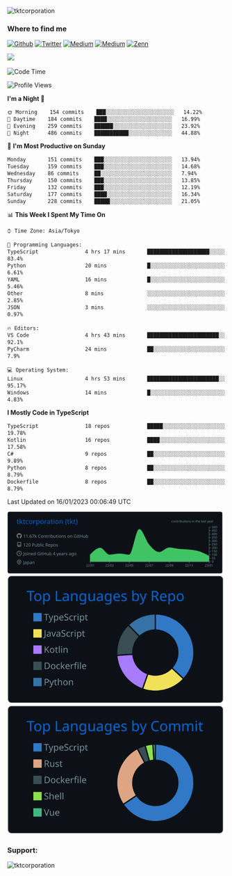 <p align="left"> <img src="https://komarev.com/ghpvc/?username=tktcorporation&label=Profile%20views&color=0e75b6&style=flat" alt="tktcorporation" /> </p>

<h3>Where to find me</h3>
<p>
<a href="https://github.com/tktcorporation" target="_blank"><img alt="Github" src="https://img.shields.io/badge/GitHub-%2312100E.svg?&style=for-the-badge&logo=Github&logoColor=white" /></a>
<a href="https://twitter.com/tktcorporation" target="_blank"><img alt="Twitter" src="https://img.shields.io/badge/twitter-%231DA1F2.svg?&style=for-the-badge&logo=twitter&logoColor=white" /></a>
<a href="https://www.linkedin.com/in/tktcorporation" target="_blank"><img alt="Medium" src="https://img.shields.io/badge/linkdin-0a66c2.svg?&style=for-the-badge&logo=linkedin&logoColor=white" /></a>
<a href="https://qiita.com/tktcorporation" target="_blank"><img alt="Medium" src="https://img.shields.io/badge/qiita-55C500.svg?&style=for-the-badge&logo=qiita&logoColor=white" /></a>
<a href="https://zenn.dev/tktcorporation" target="_blank"><img alt="Zenn" src="https://img.shields.io/badge/Zenn-3EA8FF.svg?&style=for-the-badge&logo=Zenn&logoColor=white" /></a>
</p>

<!--START_SECTION:lapras-card-->
<a href="https://lapras.com/public/tktcorporation" target="_blank" rel="noopener noreferrer"><img src="https://lapras-card-generator.vercel.app/api/svg?e=3.89&b=3.48&i=3.6&b1=%23232323&b2=%236d6d6d&i1=%23212121&i2=%23818181&l=en" width="400" ></a>
<!--END_SECTION:lapras-card-->
  
<!--START_SECTION:waka-->
![Code Time](http://img.shields.io/badge/Code%20Time-820%20hrs%2041%20mins-blue)

![Profile Views](http://img.shields.io/badge/Profile%20Views-0-blue)

**I'm a Night 🦉** 

```text
🌞 Morning    154 commits    ███░░░░░░░░░░░░░░░░░░░░░░   14.22% 
🌆 Daytime    184 commits    ████░░░░░░░░░░░░░░░░░░░░░   16.99% 
🌃 Evening    259 commits    ██████░░░░░░░░░░░░░░░░░░░   23.92% 
🌙 Night      486 commits    ███████████░░░░░░░░░░░░░░   44.88%

```
📅 **I'm Most Productive on Sunday** 

```text
Monday       151 commits    ███░░░░░░░░░░░░░░░░░░░░░░   13.94% 
Tuesday      159 commits    ███░░░░░░░░░░░░░░░░░░░░░░   14.68% 
Wednesday    86 commits     ██░░░░░░░░░░░░░░░░░░░░░░░   7.94% 
Thursday     150 commits    ███░░░░░░░░░░░░░░░░░░░░░░   13.85% 
Friday       132 commits    ███░░░░░░░░░░░░░░░░░░░░░░   12.19% 
Saturday     177 commits    ████░░░░░░░░░░░░░░░░░░░░░   16.34% 
Sunday       228 commits    █████░░░░░░░░░░░░░░░░░░░░   21.05%

```


📊 **This Week I Spent My Time On** 

```text
⌚︎ Time Zone: Asia/Tokyo

💬 Programming Languages: 
TypeScript               4 hrs 17 mins       ████████████████████░░░░░   83.4% 
Python                   20 mins             █░░░░░░░░░░░░░░░░░░░░░░░░   6.61% 
YAML                     16 mins             █░░░░░░░░░░░░░░░░░░░░░░░░   5.46% 
Other                    8 mins              ░░░░░░░░░░░░░░░░░░░░░░░░░   2.85% 
JSON                     3 mins              ░░░░░░░░░░░░░░░░░░░░░░░░░   0.97%

🔥 Editors: 
VS Code                  4 hrs 43 mins       ███████████████████████░░   92.1% 
PyCharm                  24 mins             ██░░░░░░░░░░░░░░░░░░░░░░░   7.9%

💻 Operating System: 
Linux                    4 hrs 53 mins       ███████████████████████░░   95.17% 
Windows                  14 mins             █░░░░░░░░░░░░░░░░░░░░░░░░   4.83%

```

**I Mostly Code in TypeScript** 

```text
TypeScript               18 repos            █████░░░░░░░░░░░░░░░░░░░░   19.78% 
Kotlin                   16 repos            ████░░░░░░░░░░░░░░░░░░░░░   17.58% 
C#                       9 repos             ██░░░░░░░░░░░░░░░░░░░░░░░   9.89% 
Python                   8 repos             ██░░░░░░░░░░░░░░░░░░░░░░░   8.79% 
Dockerfile               8 repos             ██░░░░░░░░░░░░░░░░░░░░░░░   8.79%

```



 Last Updated on 16/01/2023 00:06:49 UTC
<!--END_SECTION:waka-->

[![](https://raw.githubusercontent.com/tktcorporation/tktcorporation/master/profile-summary-card-output/github_dark/0-profile-details.svg)](https://github.com/vn7n24fzkq/github-profile-summary-cards)
[![](https://raw.githubusercontent.com/tktcorporation/tktcorporation/master/profile-summary-card-output/github_dark/1-repos-per-language.svg)](https://github.com/vn7n24fzkq/github-profile-summary-cards) [![](https://raw.githubusercontent.com/tktcorporation/tktcorporation/master/profile-summary-card-output/github_dark/2-most-commit-language.svg)](https://github.com/vn7n24fzkq/github-profile-summary-cards)

<h3 align="left">Support:</h3>
<p><a href="https://www.buymeacoffee.com/tktcorporation"> <img align="left" src="https://cdn.buymeacoffee.com/buttons/v2/default-yellow.png" height="50" width="210" alt="tktcorporation" /></a></p><br><br>
